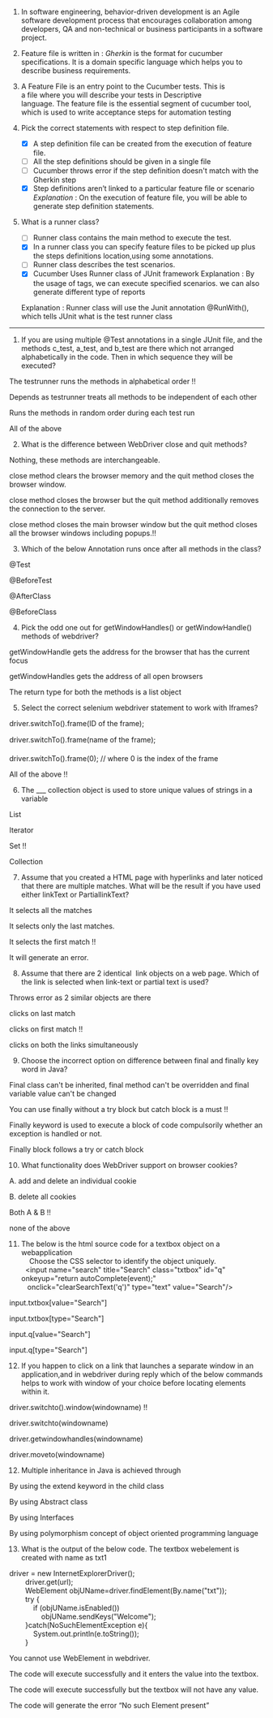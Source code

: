 1. In software engineering, behavior-driven development is an Agile software development process that encourages collaboration among developers, QA and non-technical or business participants in a software project.
2. Feature file is written in : *Gherkin* is the format for cucumber specifications. It is a domain specific language which helps you to describe business requirements.
3. A Feature File is an entry point to the Cucumber tests. This is a file where you will describe your tests in Descriptive language. The feature file is the essential segment of cucumber tool, which is used to write acceptance steps for automation testing
4. Pick the correct statements with respect to step definition file.

	- [x] A step definition file can be created from the execution of feature file. 
	- [ ] All the step definitions should be given in a single file
	- [ ] Cucumber throws error if the step definition doesn't match with the Gherkin step
	- [x] Step definitions aren’t linked to a particular feature file or scenario 
	*Explanation* : On the execution of feature file, you will be able to generate step definition statements.

5. What is a runner class?

	- [ ] Runner class contains the main method to execute the test.
	- [x] In a runner class you can specify feature files to be picked up plus the steps definitions location,using some annotations. 
	- [ ] Runner class describes the test scenarios.
	- [x] Cucumber Uses Runner class of JUnit framework 
	Explanation : By the usage of tags, we can execute specified scenarios. we can also generate different type of reports

	Explanation : Runner class will use the Junit annotation @RunWith(), which tells JUnit what is the test runner class


---

1. If you are using multiple @Test annotations in a single JUnit file, and the methods c_test, a_test, and b_test are there which not arranged alphabetically in the code. Then in which sequence they will be executed?
  

The testrunner runs the methods in alphabetical order !!

Depends as testrunner treats all methods to be independent of each other

Runs the methods in random order during each test run

All of the above

2. What is the difference between WebDriver close and quit methods?

Nothing, these methods are interchangeable.

close method clears the browser memory and the quit method closes the browser window.

close method closes the browser but the quit method additionally removes the connection to the server.

close method closes the main browser window but the quit method closes all the browser windows including popups.!!

3. Which of the below Annotation runs once after all methods in the class?


@Test

@BeforeTest

@AfterClass

@BeforeClass

4. Pick the odd one out for getWindowHandles() or getWindowHandle() methods of webdriver?


getWindowHandle gets the address for the browser that has the current focus

getWindowHandles gets the address of all open browsers

The return type for both the methods is a list object

5. Select the correct selenium webdriver statement to work with Iframes?


driver.switchTo().frame(ID of the frame);

driver.switchTo().frame(name of the frame);

driver.switchTo().frame(0); // where 0 is the index of the frame

All of the above !!

6. The ___ collection object is used to store unique values of strings in a variable


List

Iterator
 
Set !!

Collection

7. Assume that you created a HTML page with hyperlinks and later noticed that there are multiple matches.  What will be the result if you have used either linkText or PartiallinkText?


It selects all the matches

It selects only the last matches.

It selects the first match !!

It will generate an error.

8. Assume that there are 2 identical  link objects on a web page. Which of the link is selected when link-text or partial text is used?

Throws error as 2 similar objects are there

clicks on last match

clicks on first match !!

clicks on both the links simultaneously

9. Choose the incorrect option on difference between final and finally key word in Java? 

Final class can't be inherited, final method can't be overridden and final variable value can't be changed

You can use finally without a try block but catch block is a must !!

Finally keyword is used to execute a block of code compulsorily whether an exception is handled or not.

Finally block follows a try or catch block

10. What functionality does WebDriver support on browser cookies?

A. add and delete an individual cookie

B. delete all cookies

Both A & B !!

none of the above

11. The below is the html source code for a textbox object on a webapplication  
    Choose the CSS selector to identify the object uniquely.  
  <input name="search" title="Search" class="txtbox" id="q" onkeyup="return autoComplete(event);"  
   onclick="clearSearchText('q')" type="text" value="Search"/>

input.txtbox[value="Search"]

input.txtbox[type="Search"]

input.q[value="Search"]

input.q[type="Search"]

12. If you happen to click on a link that launches a separate window in an application,and in webdriver during reply which of the below commands helps to work with window of your choice before locating elements within it.

driver.switchto().window(windowname)  !!

driver.switchto(windowname)

driver.getwindowhandles(windowname) 

driver.moveto(windowname)

12. Multiple inheritance in Java is achieved through

By using the extend keyword in the child class

By using Abstract class

By using Interfaces

By using polymorphism concept of object oriented programming language

13. What is the output of the below code. The textbox webelement is created with name as txt1

driver = new InternetExplorerDriver();  
        driver.get(url);  
        WebElement objUName=driver.findElement(By.name("txt"));  
        try {  
            if (objUName.isEnabled())  
                objUName.sendKeys("Welcome");  
        }catch(NoSuchElementException e){  
            System.out.println(e.toString());  
        }

You cannot use WebElement in webdriver.

The code will execute successfully and it enters the value into the textbox.

The code will execute successfully but the textbox will not have any value.

The code will generate the error “No such Element present”